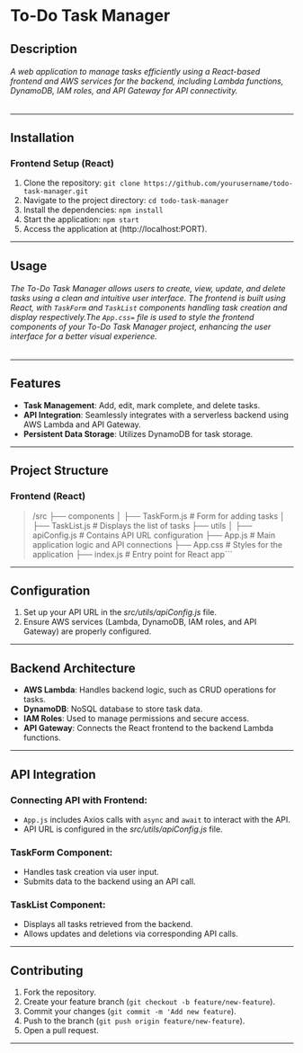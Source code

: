 # To-Do Task Manager
## Description
###### A web application to manage tasks efficiently using a React-based frontend and AWS services for the backend, including Lambda functions, DynamoDB, IAM roles, and API Gateway for API connectivity.
---
## Installation
### Frontend Setup (React)
1. Clone the repository:
`git clone https://github.com/yourusername/todo-task-manager.git`
2. Navigate to the project directory:
`cd todo-task-manager`
3. Install the dependencies:
`npm install`
4. Start the application:
`npm start`
5. Access the application at (http://localhost:PORT).
---
## Usage
###### The To-Do Task Manager allows users to create, view, update, and delete tasks using a clean and intuitive user interface. The frontend is built using React, with `TaskForm` and `TaskList` components handling task creation and display respectively.The `App.css=` file is used to style the frontend components of your To-Do Task Manager project, enhancing the user interface for a better visual experience.
---
## Features
- **Task Management**: Add, edit, mark complete, and delete tasks.
- **API Integration**: Seamlessly integrates with a serverless backend using AWS Lambda and API Gateway.
- **Persistent Data Storage**: Utilizes DynamoDB for task storage.
---
## Project Structure
### Frontend (React)

> /src
   ├── components
   │    ├── TaskForm.js         # Form for adding tasks
   │    ├── TaskList.js         # Displays the list of tasks
   ├── utils
   │    ├── apiConfig.js        # Contains API URL configuration
   ├── App.js                   # Main application logic and API connections
   ├── App.css                  # Styles for the application
   ├── index.js                 # Entry point for React app```

---
## Configuration
1. Set up your API URL in the *src/utils/apiConfig.js* file.
2. Ensure AWS services (Lambda, DynamoDB, IAM roles, and API Gateway) are properly configured.
---
## Backend Architecture
- **AWS Lambda**: Handles backend logic, such as CRUD operations for tasks.
- **DynamoDB**: NoSQL database to store task data.
- **IAM Roles**: Used to manage permissions and secure access.
- **API Gateway**: Connects the React frontend to the backend Lambda functions.
---
## API Integration
### Connecting API with Frontend:
- `App.js` includes Axios calls with `async` and `await` to interact with the API.
- API URL is configured in the *src/utils/apiConfig.js* file.

### TaskForm Component:

- Handles task creation via user input.
- Submits data to the backend using an API call.

### TaskList Component:

- Displays all tasks retrieved from the backend.
- Allows updates and deletions via corresponding API calls.
---
## Contributing
1. Fork the repository.
2. Create your feature branch (`git checkout -b feature/new-feature`).
3. Commit your changes (`git commit -m 'Add new feature`).
4. Push to the branch (`git push origin feature/new-feature`).
5. Open a pull request.
---